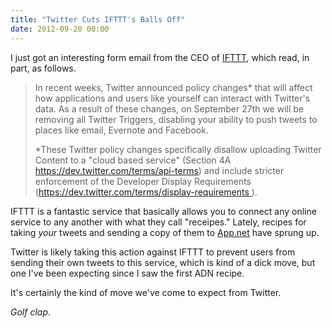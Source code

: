 ```yaml
---
title: "Twitter Cuts IFTTT's Balls Off"
date: 2012-09-20 00:00
---
```


<import><p>I just got an interesting form email from the CEO of <a href="https://ifttt.com">IFTTT</a>, which read, in part, as follows.</p>

<blockquote>
  <p>In recent weeks, Twitter announced policy changes* that will affect how applications and users like yourself can interact with Twitter's data. As a result of these changes, on September 27th we will be removing all Twitter Triggers, disabling your ability to push tweets to places like email, Evernote and Facebook. </p>
  
  <p>*These Twitter policy changes specifically disallow uploading Twitter Content to a "cloud based service" (Section 4A <a href="https://dev.twitter.com/terms/api-terms">https://dev.twitter.com/terms/api-terms</a>) and include stricter enforcement of the Developer Display Requirements (<a href="https://dev.twitter.com/terms/display-requirements">https://dev.twitter.com/terms/display-requirements
  </a>).</p>
</blockquote>

<p>IFTTT is a fantastic service that basically allows you to connect any online service to any another with what they call "receipes." Lately, recipes for taking <em>your</em> tweets and sending a copy of them to <a href="https://alpha.app.net/global/">App.net</a> have sprung up. </p>

<p>Twitter is likely taking this action against IFTTT to prevent users from sending their own tweets to this service, which is kind of a dick move, but one I've been expecting since I saw the first ADN recipe. </p>

<p>It's certainly the kind of move we've come to expect from Twitter.</p>

<p><em>Golf clap</em>.</p></import>

<!-- more -->

